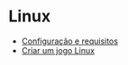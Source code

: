 # Linux

* [Configuração e requisitos](setup-and-requirements.md)
* [Criar um jogo Linux](create-a-linux-game.md)